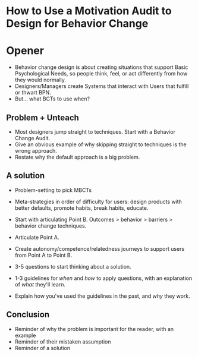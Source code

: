 # How to Use a Motivation Audit to Design for Behavior Change

# Opener

- Behavior change design is about creating situations that support Basic Psychological Needs, so people think, feel, or act differently from how they would normally.
- Designers/Managers create Systems that interact with Users that fulfill or thwart BPN.
- But... what BCTs to use when? 

## Problem + Unteach

- Most designers jump straight to techniques. Start with a Behavior Change Audit.
- Give an obvious example of why skipping straight to techniques is the wrong approach.
- Restate why the default approach is a big problem.

## A solution

- Problem-setting to pick MBCTs
- Meta-strategies in order of difficulty for users: design products with better defaults, promote habits, break habits, educate.

- Start with articulating Point B. Outcomes > behavior > barriers > behavior change techniques.
- Articulate Point A.
- Create autonomy/competence/relatedness journeys to support users from Point A to Point B.

- 3-5 questions to start thinking about a solution.
- 1-3 guidelines for *when* and *how* to apply questions, with an explanation of *what* they'll learn.
- Explain how you've used the guidelines in the past, and *why* they work.

## Conclusion

- Reminder of why the problem is important for the reader, with an example
- Reminder of their mistaken assumption
- Reminder of a solution
